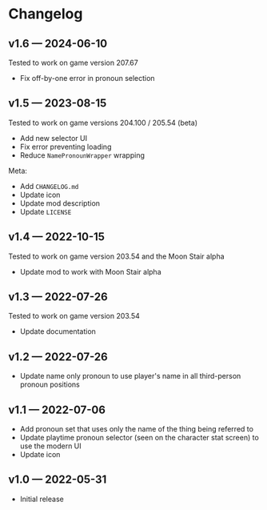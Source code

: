 # Changelog

## v1.6 — 2024-06-10
Tested to work on game version 207.67

* Fix off-by-one error in pronoun selection

## v1.5 — 2023-08-15
Tested to work on game versions 204.100 / 205.54 (beta)

* Add new selector UI
* Fix error preventing loading
* Reduce `NamePronounWrapper` wrapping

Meta:

* Add `CHANGELOG.md`
* Update icon
* Update mod description
* Update `LICENSE`

## v1.4 — 2022-10-15
Tested to work on game version 203.54 and the Moon Stair alpha

* Update mod to work with Moon Stair alpha

## v1.3 — 2022-07-26
Tested to work on game version 203.54

* Update documentation

## v1.2 — 2022-07-26

* Update name only pronoun to use player's name in all third-person pronoun positions

## v1.1 — 2022-07-06

* Add pronoun set that uses only the name of the thing being referred to
* Update playtime pronoun selector (seen on the character stat screen) to use the modern UI
* Update icon

## v1.0 — 2022-05-31

* Initial release
